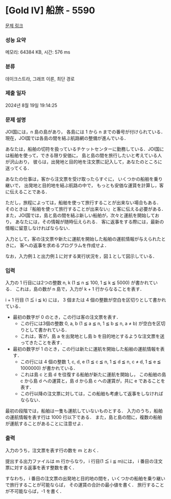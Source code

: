 # [Gold IV] 船旅 - 5590 

[문제 링크](https://www.acmicpc.net/problem/5590) 

### 성능 요약

메모리: 64384 KB, 시간: 576 ms

### 분류

데이크스트라, 그래프 이론, 최단 경로

### 제출 일자

2024년 8월 19일 19:14:25

### 문제 설명

<p>JOI国には，n 島の島があり， 各島には 1 から n までの番号が付けられている． 現在，JOI国では各島の間を結ぶ航路網の整備が進んでいる．</p>

<p>あなたは，船舶の切符を扱っているチケットセンターに勤務している．JOI国には船舶を使って，できる限り安価に， 島と島の間を旅行したいと考えている人が沢山おり， 彼らは，出発地と目的地を注文票に記入して，あなたのところに送ってくる． </p>

<p>あなたの仕事は，客から注文票を受け取ったらすぐに， いくつかの船舶を乗り継いで， 出発地と目的地を結ぶ航路の中で， もっとも安価な運賃を計算し，客に伝えることである．</p>

<p>ただし，旅程によっては，船舶を使って旅行することが出来ない場合もある． そのときは『船舶を使って旅行することが出来ない』と客に伝える必要がある． また，JOI国では，島と島の間を結ぶ新しい船舶が，次々と運航を開始しており， あなたには，その情報が随時伝えられる． 客に返事をする際には，最新の情報に留意しなければならない．</p>

<p>入力として，客の注文票や新たに運航を開始した船舶の運航情報が与えられたときに， 客への返事を求めるプログラムを作成せよ．</p>

<p>なお，入力例１と出力例１に対する実行状況を，図１として図示している．</p>

### 입력 

 <p>入力の 1 行目には2つの整数 n, k (1 ≦ n ≦ 100, 1 ≦ k ≦ 5000) が書かれている． これは，島の数が n 島で，入力が k + 1 行からなることを表す． </p>

<p>i + 1 行目 (1 ≦ i ≦ k) には， 3 個または 4 個の整数が空白を区切りとして書かれている．</p>

<ul>
	<li>最初の数字が 0 のとき，この行は客の注文票を表す．
	<ul>
		<li>この行には3個の整数 0, a, b (1 ≦ a ≦ n, 1 ≦ b ≦ n, a ≠ b) が空白を区切りとして書かれている．</li>
		<li>これは，客が，島 a を出発地とし島 b を目的地とするような注文票を送ってきたことを表す．</li>
	</ul>
	</li>
	<li>最初の数字が 1 のとき，この行は新たに運航を開始した船舶の運航情報を表す．
	<ul>
		<li>この行には 4 個の整数 1, c, d, e (1 ≦ c ≦ n, 1 ≦ d ≦ n, c ≠ d, 1 ≦ e ≦ 1000000) が書かれている．</li>
		<li>これは島 c と島 d を往復する船舶が新たに運航を開始し， この船舶の島 c から島 d への運賃と，島 d から島 c への運賃が，共に e であることを表す．</li>
		<li>この行以降の注文票に対しては，この船舶も考慮して返事をしなければならない．</li>
	</ul>
	</li>
</ul>

<p>最初の段階では，船舶は一隻も運航していないものとする． 入力のうち，船舶の運航情報を表す行は 1000 行以下である． また，島と島の間に，複数の船舶が運航することがあることに注意せよ．</p>

### 출력 

 <p>入力のうち，注文票を表す行の数を m とおく． </p>

<p>提出する出力ファイルは m 行からなり， i 行目(1 ≦ i ≦ m)には， i 番目の注文票に対する返事を表す整数を書く． </p>

<p>すなわち， i 番目の注文票の出発地と目的地の間を，いくつかの船舶を乗り継いで旅行することが可能ならば， その運賃の合計の最小値を書く． 旅行することが不可能ならば，-1 を書く．</p>


